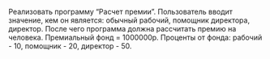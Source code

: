 Реализовать программу “Расчет премии”.
Пользователь вводит значение, кем он является: 
обычный рабочий, помощник директора, директор. 
После чего программа должна рассчитать премию на человека. 
Премиальный фонд = 1000000р. 
Проценты от фонда: рабочий - 10, помощник - 20, директор - 50. 